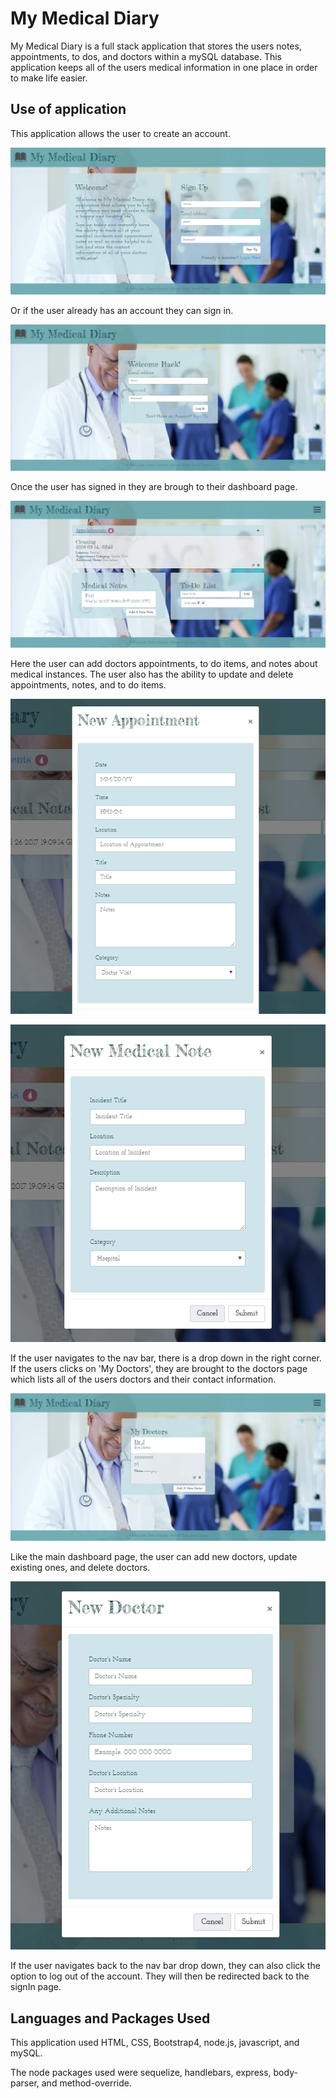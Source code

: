 # My Medical Diary


My Medical Diary is a full stack application that stores the users notes, appointments, to dos, and doctors within a mySQL database. This application keeps all of the users medical information in one place in order to make life easier. 

## Use of application 

This application allows the user to create an account.

![signUp](./public/img/signUp.png)


Or if the user already has an account they can sign in.

![signIn](./public/img/signIn.png)

Once the user has signed in they are brough to their dashboard page. 

![dashboard](./public/img/dashboard.png)

Here the user can add doctors appointments, to do items, and notes about medical instances. The user also has the ability to update and delete appointments, notes, and to do items. 

![newAppointment](./public/img/newAppointment.png)

![newMedNote](./public/img/newMedNote.png)


If the user navigates to the nav bar, there is a drop down in the right corner. If the users clicks on 'My Doctors', they are brought to the doctors page which lists all of the users doctors and their contact information. 

![doctor](./public/img/doctor.png)

Like the main dashboard page, the user can add new doctors, update existing ones, and delete doctors. 

![newDoctor](./public/img/newDoctor.png)

If the user navigates back to the nav bar drop down, they can also click the option to log out of the account. They will then be redirected back to the signIn page. 

## Languages and Packages Used

This application used HTML, CSS, Bootstrap4, node.js, javascript, and mySQL.

The node packages used were sequelize, handlebars, express, body-parser, and method-override.


